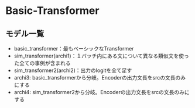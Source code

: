 # Basic-Transformer

## モデル一覧
- basic_transformer：最もベーシックなTransformer
- sim_transformer(archi1)：１バッチ内にある文について異なる類似文を使った全ての事例が含まれる
- sim_transformer2(archi2)：出力のlogitを全て足す
- archi3: basic_transformerから分岐。Encoderの出力文長をsrcの文長のみにする
- archi4: sim_transformer2から分岐。Encoderの出力文長をsrcの文長のみにする